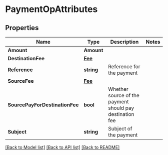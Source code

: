 # PaymentOpAttributes

## Properties
Name | Type | Description | Notes
------------ | ------------- | ------------- | -------------
**Amount** | **Amount** |  | 
**DestinationFee** | [**Fee**](Fee.md) |  | 
**Reference** | **string** | Reference for the payment | 
**SourceFee** | [**Fee**](Fee.md) |  | 
**SourcePayForDestinationFee** | **bool** | Whether source of the payment should pay destination fee | 
**Subject** | **string** | Subject of the payment | 

[[Back to Model list]](../README.md#documentation-for-models) [[Back to API list]](../README.md#documentation-for-api-endpoints) [[Back to README]](../README.md)


